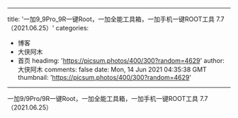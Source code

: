 
---
title: '一加9_9Pro_9R一键Root，一加全能工具箱，一加手机一键ROOT工具 7.7（2021.06.25）'
categories: 
 - 博客
 - 大侠阿木
 - 首页
headimg: 'https://picsum.photos/400/300?random=4629'
author: 大侠阿木
comments: false
date: Mon, 14 Jun 2021 04:35:38 GMT
thumbnail: 'https://picsum.photos/400/300?random=4629'
---

<div>   
一加9/9Pro/9R一键Root，一加全能工具箱，一加手机一键ROOT工具 7.7（2021.06.25）  
</div>
            
